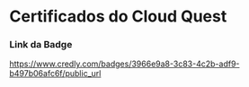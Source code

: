 # Certificados do Cloud Quest

### Link da Badge 


https://www.credly.com/badges/3966e9a8-3c83-4c2b-adf9-b497b06afc6f/public_url 

